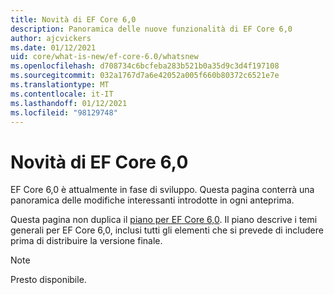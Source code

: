 ```yaml
---
title: Novità di EF Core 6,0
description: Panoramica delle nuove funzionalità di EF Core 6,0
author: ajcvickers
ms.date: 01/12/2021
uid: core/what-is-new/ef-core-6.0/whatsnew
ms.openlocfilehash: d708734c6bcfeba283b521b0a35d9c3d4f197108
ms.sourcegitcommit: 032a1767d7a6e42052a005f660b80372c6521e7e
ms.translationtype: MT
ms.contentlocale: it-IT
ms.lasthandoff: 01/12/2021
ms.locfileid: "98129748"
---
```

# <a name="whats-new-in-ef-core-60"></a>Novità di EF Core 6,0

EF Core 6,0 è attualmente in fase di sviluppo. Questa pagina conterrà una panoramica delle modifiche interessanti introdotte in ogni anteprima.

Questa pagina non duplica il [piano per EF Core 6,0](xref:core/what-is-new/ef-core-6.0/plan). Il piano descrive i temi generali per EF Core 6,0, inclusi tutti gli elementi che si prevede di includere prima di distribuire la versione finale.

> [!NOTE]
> Presto disponibile.
